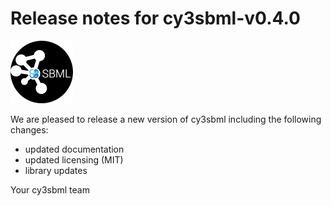 # Release notes for cy3sbml-v0.4.0
![cy3sbml logo](https://github.com/matthiaskoenig/cy3sbml/raw/develop/docs/images/logo100.png)

We are pleased to release a new version of cy3sbml including the 
following changes:

- updated documentation
- updated licensing (MIT)
- library updates

Your cy3sbml team
